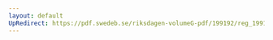 ```yaml
---
layout: default
UpRedirect: https://pdf.swedeb.se/riksdagen-volumeG-pdf/199192/reg_199192/reg_199192_0631.pdf
---
```

